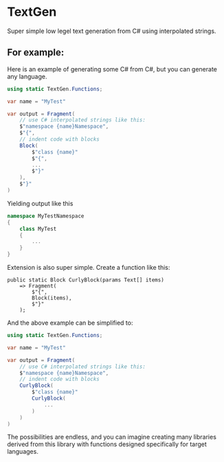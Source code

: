 # TextGen

Super simple low legel text generation from C# using interpolated strings.

## For example:

Here is an example of generating some C# from C#, but you can generate any language.

```csharp
using static TextGen.Functions;

var name = "MyTest"

var output = Fragment(
	// use C# interpolated strings like this:
	$"namespace {name}Namespace",
    $"{",
    // indent code with blocks
    Block(
    	$"class {name}"
        $"{",
        ...
        $"}"
    ),
    $"}"
)
```

Yielding output like this

```csharp
namespace MyTestNamespace
{
	class MyTest
    {
    	...
    }
}
```

Extension is also super simple.  Create a function like this:

```chsarp
public static Block CurlyBlock(params Text[] items)
	=> Fragment(
    	$"{",
        Block(items),
        $"}"
    );
```

And the above example can be simplified to:

```csharp
using static TextGen.Functions;

var name = "MyTest"

var output = Fragment(
	// use C# interpolated strings like this:
	$"namespace {name}Namespace",
    // indent code with blocks
    CurlyBlock(
    	$"class {name}"
        CurlyBlock(
        	...
        )
    )
)
```

The possibilities are endless, and you can imagine creating many libraries derived from this library with functions designed specifically for target languages.